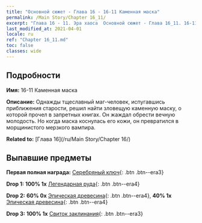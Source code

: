 ```yaml
---
title: "Основной сюжет - Глава 16 - 16-11 Каменная маска"
permalink: /Main Story/Chapter 16_11/
excerpt: "Глава 16 - 11. Эра хаоса  Основной сюжет - Глава 16_11. 16-11 Каменная маска"
last_modified_at: 2021-04-01
locale: ru
ref: "Chapter 16_11.md"
toc: false
classes: wide
---
```


## Подробности

 **Имя:** 16-11 Каменная маска

 **Описание:** Однажды тщеславный маг-человек, испугавшись приближения старости, решил найти зловещую каменную маску, о которой прочел в запретных книгах. Он жаждал обрести вечную молодость. Но когда маска коснулась его кожи, он превратился в морщинистого мерзкого вампира.

 **Related to:** [Глава 16](/ru/Main Story/Chapter 16/)

## Выпавшие предметы

 **Первая полная награда:** [Серебряный ключ](/ru/Items/con_693/){: .btn .btn--era3}

 **Drop 1:** **100% 1x** [Легендарная руда](/ru/Items/mat_54/){: .btn .btn--era4}

 **Drop 2:** **60% 0x** [Эпическая древесина](/ru/Items/mat_48/){: .btn .btn--era4}, **40% 1x** [Эпическая древесина](/ru/Items/mat_48/){: .btn .btn--era4}

 **Drop 3:** **100% 1x** [Свиток заклинания](/ru/Items/con_694/){: .btn .btn--era3}


